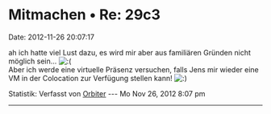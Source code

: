 Mitmachen • Re: 29c3
====================

Date: 2012-11-26 20:07:17

ah ich hatte viel Lust dazu, es wird mir aber aus familiären Gründen
nicht möglich sein\...
![:(](http://forum.yacy-websuche.de/images/smilies/icon_e_sad.gif "Sad")\
Aber ich werde eine virtuelle Präsenz versuchen, falls Jens mir wieder
eine VM in der Colocation zur Verfügung stellen kann!
![:)](http://forum.yacy-websuche.de/images/smilies/icon_e_smile.gif "Smile")

Statistik: Verfasst von
[Orbiter](http://forum.yacy-websuche.de/memberlist.php?mode=viewprofile&u=2)
--- Mo Nov 26, 2012 8:07 pm

------------------------------------------------------------------------
